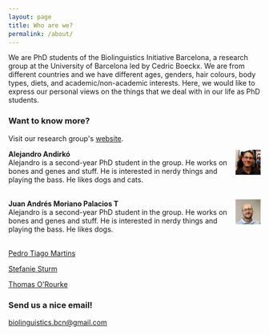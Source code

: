 ```yaml
---
layout: page
title: Who are we?
permalink: /about/
---
```


We are PhD students of the Biolinguistics Initiative Barcelona, a research group at the University of Barcelona led by Cedric Boeckx. We are from different countries and we have different ages, genders, hair colours, body types, diets, and academic/non-academic interests. Here, we would like to express our personal views on the things that we deal with in our life as PhD students.

### Want to know more?

Visit our research group's [website](http://bioling.ub.edu).

<img src="/images/alejandro.jpg" align="right" width="10%"> <b> Alejandro Andirkó </b><i class="fab fa-twitter"></i> <br> Alejandro is a second-year PhD student in the group. He works on bones and genes and stuff. He is interested in nerdy things and playing the bass. He likes dogs and cats.
<br> <br>

<img src="/images/juan.jpg" align="right" width="10%"> <b> Juan Andrés Moriano Palacios T</b> <br> Alejandro is a second-year PhD student in the group. He works on bones and genes and stuff. He is interested in nerdy things and playing the bass. He likes dogs.
<br> <br>

[Pedro Tiago Martins](https://twitter.com/ptsgmartins)

[Stefanie Sturm](https://twitter.com/sturm_steffi)

[Thomas O'Rourke](https://twitter.com/Thomas_ORourke)

### Send us a nice email!

[biolinguistics.bcn@gmail.com](mailto:biolinguistics.bcn@gmail.com)
